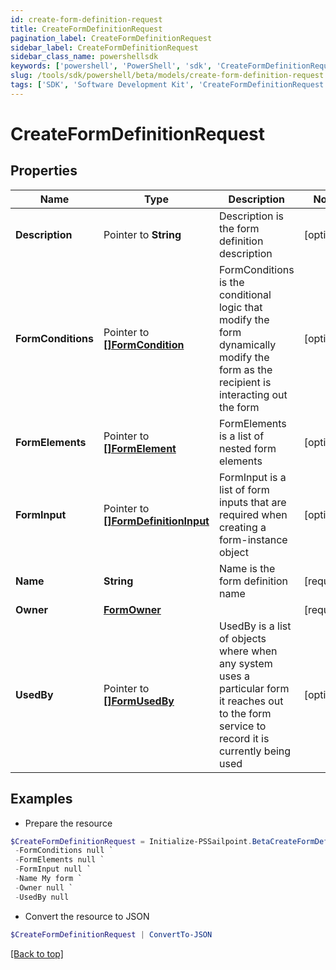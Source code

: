 ```yaml
---
id: create-form-definition-request
title: CreateFormDefinitionRequest
pagination_label: CreateFormDefinitionRequest
sidebar_label: CreateFormDefinitionRequest
sidebar_class_name: powershellsdk
keywords: ['powershell', 'PowerShell', 'sdk', 'CreateFormDefinitionRequest'] 
slug: /tools/sdk/powershell/beta/models/create-form-definition-request
tags: ['SDK', 'Software Development Kit', 'CreateFormDefinitionRequest']
---
```



# CreateFormDefinitionRequest

## Properties

Name | Type | Description | Notes
------------ | ------------- | ------------- | -------------
**Description** |  Pointer to **String** | Description is the form definition description | [optional] 
**FormConditions** |  Pointer to [**[]FormCondition**](form-condition) | FormConditions is the conditional logic that modify the form dynamically modify the form as the recipient is interacting out the form | [optional] 
**FormElements** |  Pointer to [**[]FormElement**](form-element) | FormElements is a list of nested form elements | [optional] 
**FormInput** |  Pointer to [**[]FormDefinitionInput**](form-definition-input) | FormInput is a list of form inputs that are required when creating a form-instance object | [optional] 
**Name** |  **String** | Name is the form definition name | [required]
**Owner** |  [**FormOwner**](form-owner) |  | [required]
**UsedBy** |  Pointer to [**[]FormUsedBy**](form-used-by) | UsedBy is a list of objects where when any system uses a particular form it reaches out to the form service to record it is currently being used | [optional] 

## Examples

- Prepare the resource
```powershell
$CreateFormDefinitionRequest = Initialize-PSSailpoint.BetaCreateFormDefinitionRequest  -Description My form description `
 -FormConditions null `
 -FormElements null `
 -FormInput null `
 -Name My form `
 -Owner null `
 -UsedBy null
```

- Convert the resource to JSON
```powershell
$CreateFormDefinitionRequest | ConvertTo-JSON
```


[[Back to top]](#) 

